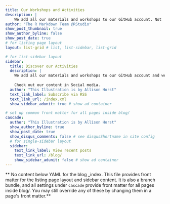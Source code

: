 ```yaml
---
title: Our Workshops and Activities
description: |
    We add all our materials and workshops to our GitHub account. Not         everyting is yet added to the website because it is still in               constructions 
author: "The R Markdown Team @RStudio"
show_post_thumbnail: true
show_author_byline: false
show_post_date: true
# for listing page layout
layout: list-grid # list, list-sidebar, list-grid

# for list-sidebar layout
sidebar: 
  title: Discover our Activities
  description: |
    We add all our materials and workshops to our GitHub account and we        also curate some contents from the other RLadies chapters to help you      start your learning journey in R.
    
    Check out our content in Social media. 
  author: "This Illustration is by Allison Horst"
  text_link_label: Subscribe via RSS
  text_link_url: /index.xml
  show_sidebar_adunit: true # show ad container

# set up common front matter for all pages inside blog/
cascade:
  author: "This Illustration is by Allison Horst"
  show_author_byline: true
  show_post_date: true
  show_disqus_comments: false # see disqusShortname in site config
  # for single-sidebar layout
  sidebar:
    text_link_label: View recent posts
    text_link_url: /blog/
    show_sidebar_adunit: false # show ad container
---
```


** No content below YAML for the blog _index. This file provides front matter for the listing page layout and sidebar content. It is also a branch bundle, and all settings under `cascade` provide front matter for all pages inside blog/. You may still override any of these by changing them in a page's front matter.**

